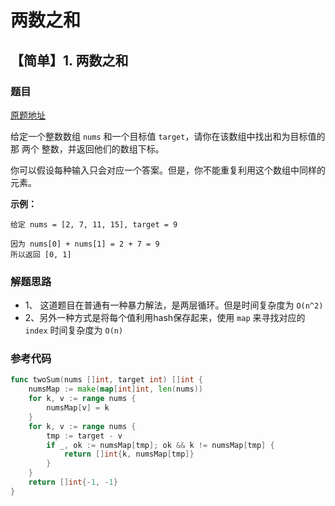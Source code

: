 # 两数之和


<!--more-->


## 【简单】1. 两数之和

### 题目

[原题地址](https://leetcode-cn.com/problems/two-sum)

给定一个整数数组 `nums` 和一个目标值 `target`，请你在该数组中找出和为目标值的那 两个 整数，并返回他们的数组下标。

你可以假设每种输入只会对应一个答案。但是，你不能重复利用这个数组中同样的元素。

**示例：**

```text
给定 nums = [2, 7, 11, 15], target = 9

因为 nums[0] + nums[1] = 2 + 7 = 9
所以返回 [0, 1]
```

### 解题思路

* 1、 这道题目在普通有一种暴力解法，是两层循环。但是时间复杂度为 `O(n^2)` 
* 2、另外一种方式是将每个值利用hash保存起来，使用 `map` 来寻找对应的 `index` 时间复杂度为 `O(n)` 

### 参考代码

```go
func twoSum(nums []int, target int) []int {
    numsMap := make(map[int]int, len(nums))
    for k, v := range nums {
        numsMap[v] = k
    }
    for k, v := range nums {
        tmp := target - v
        if _, ok := numsMap[tmp]; ok && k != numsMap[tmp] {
            return []int{k, numsMap[tmp]}
        }
    }
    return []int{-1, -1}
}
```

